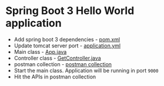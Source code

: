 # Spring Boot 3 Hello World application
* Add spring boot 3 dependencies - [pom.xml](pom.xml)
* Update tomcat server port - [application.yml](src/main/resources/application.yml)
* Main class - [App.java](src/main/java/com/java/App.java)
* Controller class - [GetController.java](src/main/java/com/java/controller/GetController.java)
* postman collection - [postman collection](postman)
* Start the main class. Application will be running in port `9000`
* Hit the APIs in postman collection